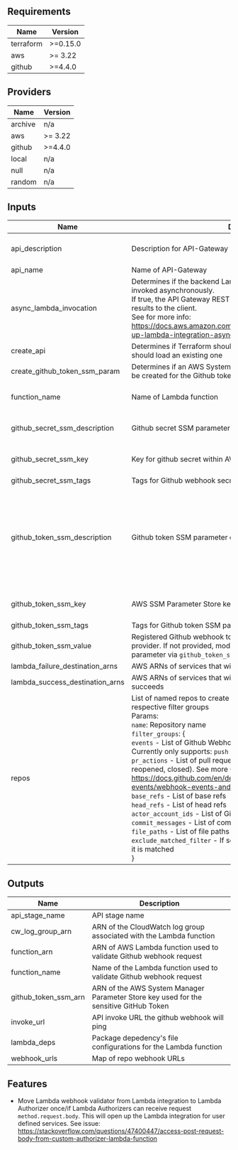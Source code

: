 <!-- BEGINNING OF PRE-COMMIT-TERRAFORM DOCS HOOK -->
## Requirements

| Name | Version |
|------|---------|
| terraform | >=0.15.0 |
| aws | >= 3.22 |
| github | >=4.4.0 |

## Providers

| Name | Version |
|------|---------|
| archive | n/a |
| aws | >= 3.22 |
| github | >=4.4.0 |
| local | n/a |
| null | n/a |
| random | n/a |

## Inputs

| Name | Description | Type | Default | Required |
|------|-------------|------|---------|:--------:|
| api\_description | Description for API-Gateway | `string` | `"API used for custom GitHub webhooks"` | no |
| api\_name | Name of API-Gateway | `string` | `null` | no |
| async\_lambda\_invocation | Determines if the backend Lambda function for the API Gateway is invoked asynchronously.<br>If true, the API Gateway REST API method will not return the Lambda results to the client.<br>See for more info: https://docs.aws.amazon.com/apigateway/latest/developerguide/set-up-lambda-integration-async.html | `bool` | `false` | no |
| create\_api | Determines if Terraform should create and manage the API or if it should load an existing one | `bool` | `true` | no |
| create\_github\_token\_ssm\_param | Determines if an AWS System Manager Parameter Store value should be created for the Github token | `bool` | `true` | no |
| function\_name | Name of Lambda function | `string` | `"github-webhook-request-validator"` | no |
| github\_secret\_ssm\_description | Github secret SSM parameter description | `string` | `"Secret value for Github Webhooks"` | no |
| github\_secret\_ssm\_key | Key for github secret within AWS SSM Parameter Store | `string` | `"github-webhook-github-secret"` | no |
| github\_secret\_ssm\_tags | Tags for Github webhook secret SSM parameter | `map(string)` | `{}` | no |
| github\_token\_ssm\_description | Github token SSM parameter description | `string` | `"Github token used to give read access to the payload validator function to get file that differ between commits"` | no |
| github\_token\_ssm\_key | AWS SSM Parameter Store key for sensitive Github personal token | `string` | `"github-webhook-validator-token"` | no |
| github\_token\_ssm\_tags | Tags for Github token SSM parameter | `map(string)` | `{}` | no |
| github\_token\_ssm\_value | Registered Github webhook token associated with the Github provider. If not provided, module looks for pre-existing SSM parameter via `github_token_ssm_key` | `string` | `""` | no |
| lambda\_failure\_destination\_arns | AWS ARNs of services that will be invoked if Lambda function fails | `list(string)` | `[]` | no |
| lambda\_success\_destination\_arns | AWS ARNs of services that will be invoked if Lambda function succeeds | `list(string)` | `[]` | no |
| repos | List of named repos to create github webhooks for and their respective filter groups<br>Params:<br>  `name`: Repository name<br>  `filter_groups`: {<br>    `events` - List of Github Webhook events that will invoke the API. Currently only supports: `push` and `pull_request`.<br>    `pr_actions` - List of pull request actions (e.g. opened, edited, reopened, closed). See more under the action key at: https://docs.github.com/en/developers/webhooks-and-events/webhook-events-and-payloads#pull_request<br>    `base_refs` - List of base refs<br>    `head_refs` - List of head refs<br>    `actor_account_ids` - List of Github user IDs<br>    `commit_messages` - List of commit messages<br>    `file_paths` - List of file paths<br>    `exclude_matched_filter` - If set to true, labels filter group as invalid if it is matched<br>  } | <pre>list(object({<br>    name = string<br>    filter_groups = optional(list(object({<br>      events                 = list(string)<br>      pr_actions             = optional(list(string))<br>      base_refs              = optional(list(string))<br>      head_refs              = optional(list(string))<br>      actor_account_ids      = optional(list(string))<br>      commit_messages        = optional(list(string))<br>      file_paths             = optional(list(string))<br>      exclude_matched_filter = optional(bool)<br>    })))<br>  }))</pre> | `[]` | no |

## Outputs

| Name | Description |
|------|-------------|
| api\_stage\_name | API stage name |
| cw\_log\_group\_arn | ARN of the CloudWatch log group associated with the Lambda function |
| function\_arn | ARN of AWS Lambda function used to validate Github webhook request |
| function\_name | Name of the Lambda function used to validate Github webhook request |
| github\_token\_ssm\_arn | ARN of the AWS System Manager Parameter Store key used for the sensitive GitHub Token |
| invoke\_url | API invoke URL the github webhook will ping |
| lambda\_deps | Package depedency's file configurations for the Lambda function |
| webhook\_urls | Map of repo webhook URLs |

<!-- END OF PRE-COMMIT-TERRAFORM DOCS HOOK -->

## Features

- Move Lambda webhook validator from Lambda integration to Lambda Authorizer once/if Lambda Authorizers can receive request `method.request.body`. This will open up the Lambda integration for user defined services. See issue: https://stackoverflow.com/questions/47400447/access-post-request-body-from-custom-authorizer-lambda-function